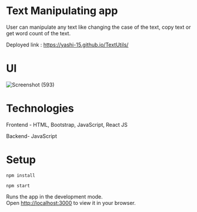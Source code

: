 # Text Manipulating app

User can manipulate any text like changing the case of the text, copy text or get word count of the text.

Deployed link : https://yashi-15.github.io/TextUtils/

# UI
![Screenshot (593)](https://github.com/yashi-15/TextUtils/assets/132138302/9d09ff65-1112-4e7b-8ef4-c329c6194505)

# Technologies
Frontend - HTML, Bootstrap, JavaScript, React JS

Backend- JavaScript

# Setup
 `npm install`
 
 `npm start`

Runs the app in the development mode.\
Open [http://localhost:3000](http://localhost:3000) to view it in your browser.
